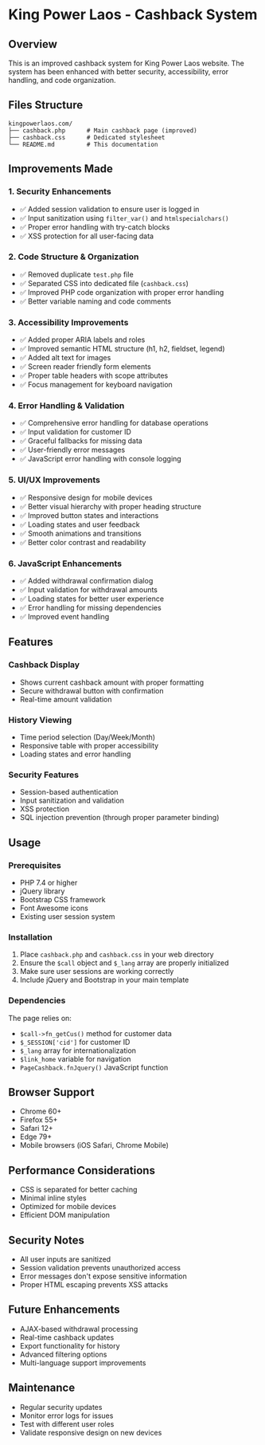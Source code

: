 # King Power Laos - Cashback System

## Overview
This is an improved cashback system for King Power Laos website. The system has been enhanced with better security, accessibility, error handling, and code organization.

## Files Structure
```
kingpowerlaos.com/
├── cashback.php      # Main cashback page (improved)
├── cashback.css      # Dedicated stylesheet
└── README.md         # This documentation
```

## Improvements Made

### 1. Security Enhancements
- ✅ Added session validation to ensure user is logged in
- ✅ Input sanitization using `filter_var()` and `htmlspecialchars()`
- ✅ Proper error handling with try-catch blocks
- ✅ XSS protection for all user-facing data

### 2. Code Structure & Organization
- ✅ Removed duplicate `test.php` file
- ✅ Separated CSS into dedicated file (`cashback.css`)
- ✅ Improved PHP code organization with proper error handling
- ✅ Better variable naming and code comments

### 3. Accessibility Improvements
- ✅ Added proper ARIA labels and roles
- ✅ Improved semantic HTML structure (h1, h2, fieldset, legend)
- ✅ Added alt text for images
- ✅ Screen reader friendly form elements
- ✅ Proper table headers with scope attributes
- ✅ Focus management for keyboard navigation

### 4. Error Handling & Validation
- ✅ Comprehensive error handling for database operations
- ✅ Input validation for customer ID
- ✅ Graceful fallbacks for missing data
- ✅ User-friendly error messages
- ✅ JavaScript error handling with console logging

### 5. UI/UX Improvements
- ✅ Responsive design for mobile devices
- ✅ Better visual hierarchy with proper heading structure
- ✅ Improved button states and interactions
- ✅ Loading states and user feedback
- ✅ Smooth animations and transitions
- ✅ Better color contrast and readability

### 6. JavaScript Enhancements
- ✅ Added withdrawal confirmation dialog
- ✅ Input validation for withdrawal amounts
- ✅ Loading states for better user experience
- ✅ Error handling for missing dependencies
- ✅ Improved event handling

## Features

### Cashback Display
- Shows current cashback amount with proper formatting
- Secure withdrawal button with confirmation
- Real-time amount validation

### History Viewing
- Time period selection (Day/Week/Month)
- Responsive table with proper accessibility
- Loading states and error handling

### Security Features
- Session-based authentication
- Input sanitization and validation
- XSS protection
- SQL injection prevention (through proper parameter binding)

## Usage

### Prerequisites
- PHP 7.4 or higher
- jQuery library
- Bootstrap CSS framework
- Font Awesome icons
- Existing user session system

### Installation
1. Place `cashback.php` and `cashback.css` in your web directory
2. Ensure the `$call` object and `$_lang` array are properly initialized
3. Make sure user sessions are working correctly
4. Include jQuery and Bootstrap in your main template

### Dependencies
The page relies on:
- `$call->fn_getCus()` method for customer data
- `$_SESSION['cid']` for customer ID
- `$_lang` array for internationalization
- `$link_home` variable for navigation
- `PageCashback.fnJquery()` JavaScript function

## Browser Support
- Chrome 60+
- Firefox 55+
- Safari 12+
- Edge 79+
- Mobile browsers (iOS Safari, Chrome Mobile)

## Performance Considerations
- CSS is separated for better caching
- Minimal inline styles
- Optimized for mobile devices
- Efficient DOM manipulation

## Security Notes
- All user inputs are sanitized
- Session validation prevents unauthorized access
- Error messages don't expose sensitive information
- Proper HTML escaping prevents XSS attacks

## Future Enhancements
- AJAX-based withdrawal processing
- Real-time cashback updates
- Export functionality for history
- Advanced filtering options
- Multi-language support improvements

## Maintenance
- Regular security updates
- Monitor error logs for issues
- Test with different user roles
- Validate responsive design on new devices